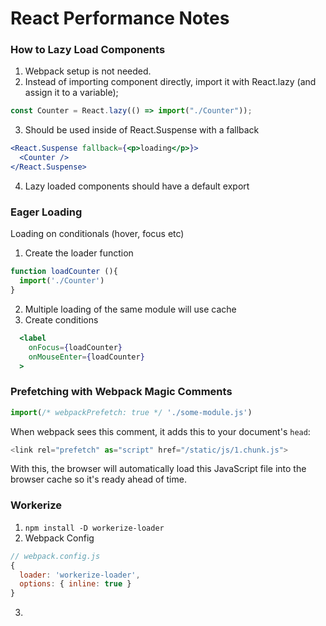 # React Performance Notes

### How to Lazy Load Components
1) Webpack setup is not needed.
2) Instead of importing component directly, import it with React.lazy (and assign it to a variable);
```jsx
const Counter = React.lazy(() => import("./Counter"));
```
3) Should be used inside of React.Suspense with a fallback
```jsx
<React.Suspense fallback={<p>loading</p>}>
  <Counter />
</React.Suspense>
```
4) Lazy loaded components should have a default export

### Eager Loading
Loading on conditionals (hover, focus etc)

1) Create the loader function
```jsx
function loadCounter (){
  import('./Counter')
}
```
2) Multiple loading of the same module will use cache
3) Create conditions
```jsx
  <label
    onFocus={loadCounter}
    onMouseEnter={loadCounter}
  >
```

### Prefetching with Webpack Magic Comments
```javascript
import(/* webpackPrefetch: true */ './some-module.js')
```

When webpack sees this comment, it adds this to your document's `head`:

```javascript
<link rel="prefetch" as="script" href="/static/js/1.chunk.js">
```

With this, the browser will automatically load this JavaScript file into the
browser cache so it's ready ahead of time.


### Workerize
1) `npm install -D workerize-loader`
2) Webpack Config
```js
// webpack.config.js
{
  loader: 'workerize-loader',
  options: { inline: true }
}
```
3) 
